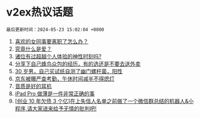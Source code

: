 # v2ex热议话题

`最后更新时间：2024-05-23 15:02:04 +0800`

1. [喜欢的女同事要离职了怎么办？](https://www.v2ex.com/t/1043099)
1. [究竟什么是爱？](https://www.v2ex.com/t/1043051)
1. [诸位有过超越个人体验的神性时刻吗?](https://www.v2ex.com/t/1043150)
1. [分享下自己蜂鸟众包的经历，有的选还是不要去送外卖](https://www.v2ex.com/t/1043190)
1. [30 岁男，自己买试纸自测了幽门螺杆菌，阳性](https://www.v2ex.com/t/1043142)
1. [京东被曝严查考勤，午休时间减半不得熄灯](https://www.v2ex.com/t/1043008)
1. [音质是好的耳机](https://www.v2ex.com/t/1043184)
1. [iPad Pro 做薄是一件非常正确的事](https://www.v2ex.com/t/1042953)
1. [[创业 10 年欠债 3 个亿]在上失信人名单之前做了一个微信群总结的机器人&小程序,请大家进来给予无情的批判吧!](https://www.v2ex.com/t/1043038)

